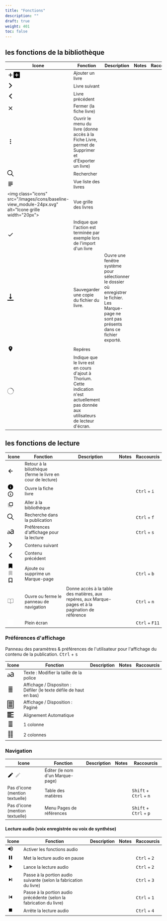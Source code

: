 ```yaml
---
title: "Fonctions"
description: ""
draft: true
weight: 401
toc: false
---
```


## les fonctions de la bibliothèque
|Icone|Fonction|Description|Notes|Raccourcis|
|---|---|---|---|---|
|<img class="icons" src="/images/icons/baseline-add-24px.svg" alt="Icone +" width="20px"><img class="icons" src="/images/icons/plus.svg" alt="Icone " width="20px">|<span class="function">Ajouter un livre</span>||||
|<img class="icons" src="/images/icons/baseline-arrow_forward_ios-24px.svg" alt="Icone Fléche Droite" width="20px">|<span class="function">Livre suivant</span>||||
|<img class="icons" src="/images/icons/baseline-arrow_left_ios-24px.svg" alt="Icone Fléche Gauche" width="20px">|<span class="function">Livre précédent</span>||||
|<img class="icons" src="/images/icons/baseline-close-24px.svg" alt="Icone " width="20px">|<span class="function">Fermer (la fiche livre)</span>||||<!--|<img class="icons" src="/images/icons/baseline-more_vert-24px.svg" alt="Icone " width="20px">|<span class="function">Ouvrir le menu du livre (donne accès à la Fiche Livre, permet de Supprimer et d'Exporter un livre)</span>||||-->
|<img class="icons" src="/images/icons/menu.svg" alt="Icone 3 points" width="20px">|<span class="function">Ouvrir le menu du livre  (donne accès à la Fiche Livre, permet de Supprimer et d'Exporter un livre)</span>|||||<!-- <img class="icons" src="/images/icons/baseline-search-24px.svg" alt="Icone " width="20px"><img class="icons" src="/images/icons/baseline-search-24px-grey.svg" alt="Icone " width="20px"> <figcaption class="icon"> -->
  <img class="icons" src="/images/icons/magnifying_glass.svg" alt="Icone loupe" width="20px">|<span class="function">Rechercher</span>||||
|<img class="icons" src="/images/icons/baseline-view_list-24px.svg" alt="Icone Liste" width="20px">|<span class="function">Vue liste des livres</span>||||
|<img class="icons" src="/images/icons/baseline-view_module-24px.svg" alt="Icone grille width="20px">|<span class="function">Vue grille des livres</span>||||
|<img class="icons" src="/images/icons/done.svg" alt="Icone cercle" width="20px">|<span class="function">Indique que l'action est terminée par exemple lors de l'import d'un livre</span>||||
|<img class="icons" src="/images/icons/download.svg" alt="Icone fléche bas dans une boite" width="20px">|<span class="function">Sauvegarder une copie du fichier du livre. </span>|Ouvre une fenêtre système pour sélectionner le dossier où enregistrer le fichier. Les Marque-page ne sont pas présents dans ce fichier exporté.
|||
|<img class="icons" src="/images/icons/landmark.svg" alt="Icone " width="20px">|<span class="function"> Repéres</span>||||
|<img class="icons" src="/images/icons/loader.svg" alt="Icone " width="20px">|<span class="function">Indique que le livre est en cours d'ajout à Thorium. Cette indication n'est actuellement pas donnée aux utilisateurs de lecteur d'écran.||||


## les fonctions de lecture
|Icone|Fonction|Description|Notes|Raccourcis|
|---|---|---|---|---|
|<img class="icons" src="/images/icons/baseline-arrow_back-24px.svg" alt="Icone Retour à la biliothèque" width="20px">|<span class="function">Retour à la biliothèque (ferme le livre en cour de lecture)</span>||||
|<img class="icons" src="/images/icons/info.svg" alt="Icone information" width="20px">  <img class="icons" src="/images/icons/outline-info-24px.svg" alt="Icone Information" width="20px">|<span class="function">Ouvre la fiche livre</span>|||<kbd>Ctrl</kbd> + <kbd>i</kbd>|
|<img class="icons" src="/images/icons/outline-flip_to_front-24px.svg" alt="Icone Afficher la bibliothèque" width="20px">|<span class="function">Aller à la bibliothèque</span>||||
<img class="icons" src="/images/icons/magnifying_glass.svg" alt="Icone Rechercher dans la publication" width="20px">|<span class="function">Recherche dans la publication</span>|||<kbd>Ctrl</kbd> + <kbd>f</kbd>|
|<img class="icons" src="/images/icons/font-size.svg" alt="Icone Préférences" width="20px">|<span class="function"> Préférences d'affichage pour la lecture</span>|||<kbd>Ctrl</kbd> + <kbd>s</kbd>|
|<img class="icons" src="/images/icons/baseline-arrow_forward_ios-24px.svg" alt="Icone Droite" width="20px">|<span class="function">Contenu suivant</span>||||
|<img class="icons" src="/images/icons/baseline-arrow_left_ios-24px.svg" alt="Icone Gauche" width="20px">|<span class="function">Contenu précédent</span>||||
|<img class="icons" src="/images/icons/outline-bookmark-24px.svg" alt="" width="20px">  <img class="icons" src="/images/icons/outline-bookmark-24px-grey.svg" alt="Icone Marque-pages" width="20px">  <img class="icons" src="/images/icons/outline-bookmark_border-24px.svg" alt="Icone Marque page" width="20px">|<span class="function">Ajoute ou supprime un Marque-page</span>|||<kbd>Ctrl</kbd> + <kbd>b</kbd>|
|<img class="icons" src="/images/icons/open_book.svg" alt="Icone navigation" width="20px">|<span class="function">Ouvre ou ferme le panneau de navigation</span>|Donne accès à la table des matières, aux repéres, aux Marque-pages et à la pagination de référence||<kbd>Ctrl</kbd>  +  <kbd>n</kbd>|
|<img class="icons" src="/images/icons/sharp-crop_free-24px.svg" alt="Icone Mode plein écran" width="20px">|<span class="function">Plein écran</span>||| <kbd>Ctrl</kbd> + <kbd>F11</kbd>|


### Préférences d'affichage

Panneau des paramètres & préférences de l'utilisateur pour l'affichage du contenu de la publication. <kbd>Ctrl</kbd>  +  <kbd>s</kbd>

|Icone|Fonction|Description|Notes|Raccourcis|
|---|---|---|---|---|
|<img class="icons" src="/images/icons/font-size.svg" alt="Icone taille du texte" width="20px">|<span class="function">Texte : Modifier la taille de la police</span>||||
|<img class="icons" src="/images/icons/auto.svg" alt="Icone " width="20px">|<span class="function">Affichage / Dispositon : Défiler (le texte défile de haut en bas)</span>||||
|<img class="icons" src="/images/icons/pagine.svg" alt="Icone " width="20px">|<span class="function">Affichage / Disposition : Paginé</span>||||
|<img class="icons" src="/images/icons/paragraph-left.svg" alt="Icone " width="20px">|<span class="function">Alignement Automatique</span>| 
|<img class="icons" src="/images/icons/colonne.svg" alt="Icone " width="20px">|<span class="function">1 colonne</span>| 
|<img class="icons" src="/images/icons/colonne2.svg" alt="Icone " width="20px">|<span class="function"> 2 colonnes</span>||||

### Navigation
|Icone|Fonction|Description|Notes|Raccourcis|
|---|---|---|---|---|
|<img class="icons" src="/images/icons/baseline-edit-24px.svg" alt="Icone " width="20px">   <img class="icons" src="/images/icons/baseline-edit-24px-grey.svg" alt="Icone " width="20px">|<span class="function">Éditer (le nom d'un Marque-page)</span>||||
|Pas d'icone (mention textuelle)|Table des matières|||<kbd>Shift</kbd>  +  <kbd>Ctrl</kbd>  +  <kbd>n</kbd>|
|Pas d'icone (mention textuelle)|Menu Pages de références|||<kbd>Shift</kbd>  +  <kbd>Ctrl</kbd>  +  <kbd>p</kbd> |

#### Lecture audio (voix enregistrée ou voix de synthése)
|Icone|Fonction|Description|Notes|Raccourcis|
|---|---|---|---|---|
|<img class="icons" src="/images/icons/baseline-volume_up-24px.svg" alt="Icone Activate texte to speech" width="20px">|<span class="function">Activer les fonctions audio</span>||||
|<img class="icons" src="/images/icons/baseline-pause-24px.svg" alt="Icone pause" width="20px">|<span class="function">Met la lecture audio en pause </span>|||<kbd>Ctrl</kbd> + <kbd>2</kbd>|
|<img class="icons" src="/images/icons/baseline-play_arrow-24px.svg" alt="Icone play" width="20px">|<span class="function"> Lance la lecture audio</span>|||<kbd>Ctrl</kbd> + <kbd>2</kbd>|
|<img class="icons" src="/images/icons/baseline-skip_next-24px.svg" alt="Icone previous" width="20px">|<span class="function">Passe à la portion audio suivante (selon la fabrication du livre)</span>|||<kbd>Ctrl</kbd> + <kbd>3</kbd>|
|<img class="icons" src="/images/icons/baseline-skip_previous-24px.svg" alt="Icone next" width="20px">|<span class="function">Passe à la portion audio précédente (selon la fabrication du livre)</span>|||<kbd>Ctrl</kbd> + <kbd>1</kbd>|
|<img class="icons" src="/images/icons/baseline-stop-24px.svg" alt="Icone " width="20px">|<span class="function">Arrête la lecture audio</span>|||<kbd>Ctrl</kbd> + <kbd>4</kbd>|